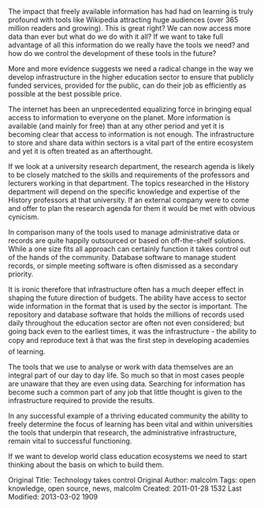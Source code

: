 The impact that freely available information has had had on learning is truly profound with tools like Wikipedia attracting huge audiences (over 365 million readers and growing). This is great right? We can now access more data than ever but what do we do with it all? If we want to take full advantage of all this information do we really have the tools we need? and how do we control the development of these tools in the future?

More and more evidence suggests we need a radical change in the way we develop infrastructure in the higher education sector to ensure that publicly funded services, provided for the public, can do their job as efficiently as possible at the best possible price.

The internet has been an unprecedented equalizing force in bringing equal access to information to everyone on the planet. More information is available (and mainly for free) than at any other period and yet it is becoming clear that access to information is not enough. The infrastructure to store and share data within sectors is a vital part of the entire ecosystem and yet it is often treated as an afterthought.

If we look at a university research department, the research agenda is likely to be closely matched to the skills and requirements of the professors and lecturers working in that department. The topics researched in the History department will depend on the specific knowledge and expertise of the History professors at that university. If an external company were to come and offer to plan the research agenda for them it would be met with obvious cynicism.

In comparison many of the tools used to manage administrative data or records are quite happily outsourced or based on off-the-shelf solutions. While a one size fits all approach can certainly function it takes control out of the hands of the community. Database software to manage student records, or simple meeting software is often dismissed as a secondary priority.

It is ironic therefore that infrastructure often has a much deeper effect in shaping the future direction of budgets. The ability have access to sector wide information in the format that is used by the sector is important. The repository and database software that holds the millions of records used daily throughout the education sector are often not even considered; but going back even to the earliest times, it was the infrastructure - the ability to copy and reproduce text â that was the first step in developing academies of learning.

The tools that we use to analyse or work with data themselves are an integral part of our day to day life. So much so that in most cases people are unaware that they are even using data. Searching for information has become such a common part of any job that little thought is given to the infrastructure required to provide the results.

In any successful example of a thriving educated community the ability to freely determine the focus of learning has been vital and within universities the tools that underpin that research, the administrative infrastructure, remain vital to successful functioning.

If we want to develop world class  education ecosystems we need to start thinking about the basis on which to build them.



Original Title: Technology takes control
Original Author: malcolm
Tags: open knowledge, open source, news, malcolm
Created: 2011-01-28 1532
Last Modified: 2013-03-02 1909
